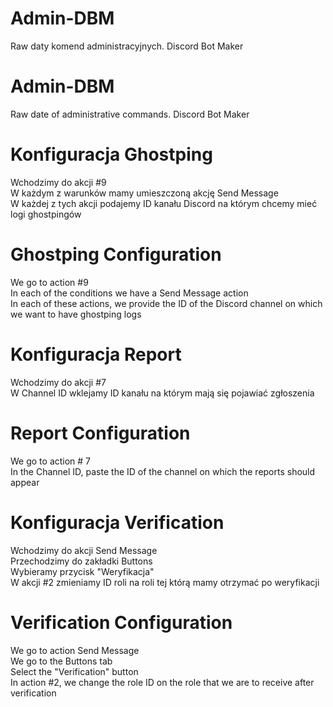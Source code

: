 # Admin-DBM
Raw daty komend administracyjnych. Discord Bot Maker

# Admin-DBM
Raw date of administrative commands. Discord Bot Maker

# Konfiguracja Ghostping

Wchodzimy do akcji #9 <br>
W każdym z warunków mamy umieszczoną akcję Send Message <br>
W każdej z tych akcji podajemy ID kanału Discord na którym chcemy mieć logi ghostpingów <br>

# Ghostping Configuration

We go to action #9 <br>
In each of the conditions we have a Send Message action <br>
In each of these actions, we provide the ID of the Discord channel on which we want to have ghostping logs <br>

# Konfiguracja Report

Wchodzimy do akcji #7 <br>
W Channel ID wklejamy ID kanału na którym mają się pojawiać zgłoszenia <br>

# Report Configuration

We go to action # 7 <br>
In the Channel ID, paste the ID of the channel on which the reports should appear <br>

# Konfiguracja Verification

Wchodzimy do akcji Send Message <br>
Przechodzimy do zakładki Buttons <br>
Wybieramy przycisk "Weryfikacja" <br>
W akcji #2 zmieniamy ID roli na roli tej którą mamy otrzymać po weryfikacji <br>

# Verification Configuration

We go to action Send Message <br>
We go to the Buttons tab <br>
Select the "Verification" button <br>
In action #2, we change the role ID on the role that we are to receive after verification <br>
